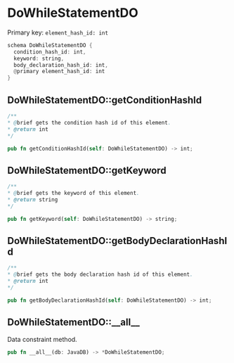 # DoWhileStatementDO

Primary key: `element_hash_id: int`

```rust
schema DoWhileStatementDO {
  condition_hash_id: int,
  keyword: string,
  body_declaration_hash_id: int,
  @primary element_hash_id: int
}
```
## DoWhileStatementDO::getConditionHashId

```java
/**
* @brief gets the condition hash id of this element.
* @return int
*/
```
```rust
pub fn getConditionHashId(self: DoWhileStatementDO) -> int;
```
## DoWhileStatementDO::getKeyword

```java
/**
* @brief gets the keyword of this element.
* @return string
*/
```
```rust
pub fn getKeyword(self: DoWhileStatementDO) -> string;
```
## DoWhileStatementDO::getBodyDeclarationHashId

```java
/**
* @brief gets the body declaration hash id of this element.
* @return int
*/
```
```rust
pub fn getBodyDeclarationHashId(self: DoWhileStatementDO) -> int;
```
## DoWhileStatementDO::\_\_all\_\_

Data constraint method.

```rust
pub fn __all__(db: JavaDB) -> *DoWhileStatementDO;
```
